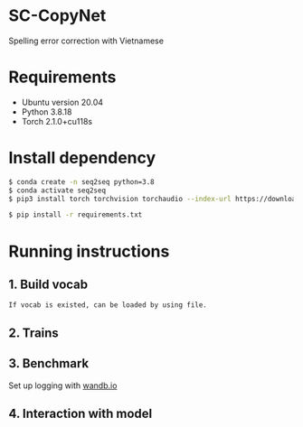 # SC-CopyNet
Spelling error correction with Vietnamese

# Requirements
- Ubuntu version 20.04
- Python 3.8.18
- Torch 2.1.0+cu118s
# Install dependency
```bash
$ conda create -n seq2seq python=3.8
$ conda activate seq2seq
$ pip3 install torch torchvision torchaudio --index-url https://download.pytorch.org/whl/cu118
```

```bash
$ pip install -r requirements.txt
```

# Running instructions

## 1. Build vocab
`If vocab is existed, can be loaded by using file.`

## 2. Trains

## 3. Benchmark
Set up logging with [wandb.io](https://wandb.ai/site)

## 4. Interaction with model